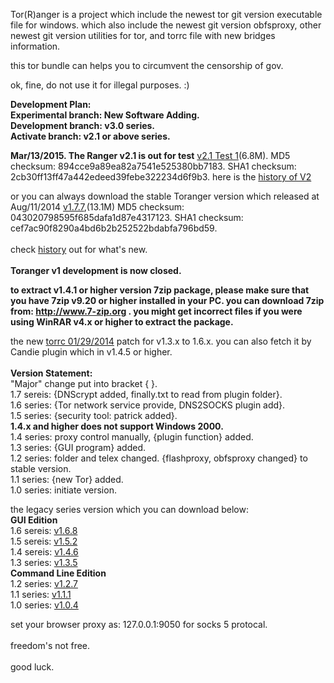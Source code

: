 Tor(R)anger is a project which include the newest tor git version executable file for windows. which also include the newest git version obfsproxy, other newest git version utilities for tor, and torrc file with new bridges information.

this tor bundle can helps you to circumvent the censorship of gov.

ok, fine, do not use it for illegal purposes. :)

**Development Plan:**<br>
<b>Experimental branch: New Software Adding.</b><br>
<b>Development branch: v3.0 series.</b><br>
<b>Activate branch: v2.1 or above series.</b><br>

<b>Mar/13/2015. The Ranger v2.1 is out for test</b> <a href='https://toranger.googlecode.com/svn/trunk/Toranger_V2.1_test_1.7z'>v2.1 Test 1</a>(6.8M). MD5 checksum: 894cce9a89ea82a7541e525380bb7183. SHA1 checksum: 2cb30ff13ff47a442edeed39febe322234d6f9b3. here is the <a href='https://toranger.googlecode.com/svn/trunk/history_v2.txt'>history of V2</a>

or you can always download the stable Toranger version which released at Aug/11/2014 <a href='https://toranger.googlecode.com/svn/trunk/Toranger_v1.7.7.7z'>v1.7.7</a>,(13.1M) MD5 checksum: 043020798595f685dafa1d87e4317123. SHA1 checksum: cef7ac90f8290a4bd6b2b252522bdabfa796bd59.<br>
<br>
check <a href='https://toranger.googlecode.com/svn/trunk/history.txt'>history</a> out for what's new.<br>
<br>
<b>Toranger v1 development is now closed.</b>

<b>to extract v1.4.1 or higher version 7zip package, please make sure that you have 7zip v9.20 or higher installed in your PC. you can download 7zip from: <a href='http://www.7-zip.org'>http://www.7-zip.org</a> . you might get incorrect files if you were using WinRAR v4.x or higher to extract the package.</b><br>


the new <a href='https://toranger.googlecode.com/svn/trunk/torrc.zip'>torrc 01/29/2014</a> patch for v1.3.x to 1.6.x. you can also fetch it by Candie plugin which in v1.4.5 or higher.<br>
<br>
<b>Version Statement:</b><br>
"Major" change put into bracket { }.<br>
1.7 sereis: {DNScrypt added, finally.txt to read from plugin folder}.<br>
1.6 series: {Tor network service provide, DNS2SOCKS plugin add}.<br>
1.5 series: {security tool: patrick added}.<br>
<b>1.4.x and higher does not support Windows 2000.</b><br>
1.4 series: proxy control manually, {plugin function} added.<br>
1.3 series: {GUI program} added.<br>
1.2 series: folder and telex changed. {flashproxy, obfsproxy changed} to stable version.<br>
1.1 series: {new Tor} added.<br>
1.0 series: initiate version.<br>

the legacy series version which you can download below:<br>
<b>GUI Edition</b><br>
1.6 sereis: <a href='https://toranger.googlecode.com/svn/trunk/Toranger_v1.6.8.7z'>v1.6.8</a><br>
1.5 sereis: <a href='https://toranger.googlecode.com/svn/trunk/Toranger_v1.5.2.7z'>v1.5.2</a><br>
1.4 sereis: <a href='https://toranger.googlecode.com/svn/trunk/Toranger_v1.4.6.7z'>v1.4.6</a><br>
1.3 series: <a href='https://toranger.googlecode.com/svn/trunk/Toranger_v1.3.5.7z'>v1.3.5</a><br>
<b>Command Line Edition</b><br>
1.2 series: <a href='https://toranger.googlecode.com/svn/trunk/Toranger_v1.2.7.7z'>v1.2.7</a><br>
1.1 series: <a href='https://toranger.googlecode.com/svn/trunk/Toranger_v1.1.1.zip'>v1.1.1</a><br>
1.0 series: <a href='https://toranger.googlecode.com/svn/trunk/Toranger_v1.0.4.zip'>v1.0.4</a>

set your browser proxy as: 127.0.0.1:9050 for socks 5 protocal.<br>
<br>
freedom's not free.<br>
<br>
good luck.